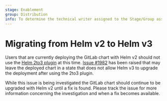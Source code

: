 ```yaml
---
stage: Enablement
group: Distribution
info: To determine the technical writer assigned to the Stage/Group associated with this page, see https://about.gitlab.com/handbook/engineering/ux/technical-writing/#designated-technical-writers
---
```


# Migrating from Helm v2 to Helm v3

Users that are currently deploying the GitLab chart with Helm v2 should
not use the [Helm 2to3 plugin](https://github.com/helm/helm-2to3) at this time. [Issue #1982](https://gitlab.com/gitlab-org/charts/gitlab/-/issues/1982) has been raised
that may leave the deployed chart in a state that does not allow Helm v3
to upgrade the deployment after using the 2to3 plugin.

While this issue is being investigated the GitLab chart should continue
to be upgraded with Helm v2 until a fix is found. Please track the issue
for more information concerning the investigation and when a fix becomes
available.
